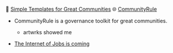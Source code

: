 
📝 [Simple Templates for Great Communities](https://communityrule.info/assets/book/gov-booklet-MASTER.pdf)
🌐 [CommunityRule](https://communityrule.info/)
+ CommunityRule is a governance toolkit for great communities.
  + artwrks showed me

+ [The Internet of Jobs is coming](https://newsletter.banklesshq.com/p/the-internet-of-jobs-is-coming)
